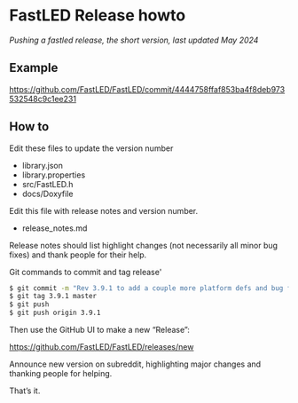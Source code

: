 # FastLED Release howto

*Pushing a fastled release, the short version, last updated May 2024*

## Example

https://github.com/FastLED/FastLED/commit/4444758ffaf853ba4f8deb973532548c9c1ee231

## How to

Edit these files to update the version number
  * library.json 
  * library.properties 
  * src/FastLED.h 
  * docs/Doxyfile


Edit this file with release notes and version number.
  * release_notes.md

Release notes should list highlight changes (not necessarily all minor bug fixes) and thank people for their help. 

Git commands to commit and tag release'
```bash
$ git commit -m "Rev 3.9.1 to add a couple more platform defs and bug fixes" . 
$ git tag 3.9.1 master 
$ git push 
$ git push origin 3.9.1 
```

Then use the GitHub UI to make a new “Release”:

https://github.com/FastLED/FastLED/releases/new

Announce new version on subreddit, highlighting major changes and thanking people for helping. 

That’s it. 

